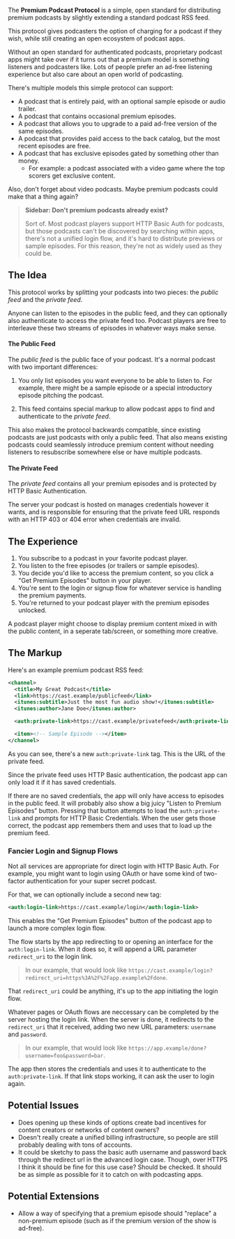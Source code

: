 The **Premium Podcast Protocol** is a simple, open standard for distributing premium podcasts by slightly extending a standard podcast RSS feed.

This protocol gives podcasters the option of charging for a podcast if they wish, while still creating an open ecosystem of podcast apps.

Without an open standard for authenticated podcasts, proprietary podcast apps might take over if it turns out that a premium model is something listeners and podcasters like. Lots of people prefer an ad-free listening experience but also care about an open world of podcasting.

There's multiple models this simple protocol can support:

- A podcast that is entirely paid, with an optional sample episode or audio trailer.
- A podcast that contains occasional premium episodes.
- A podcast that allows you to upgrade to a paid ad-free version of the same episodes.
- A podcast that provides paid access to the back catalog, but the most recent episodes are free.
- A podcast that has exclusive episodes gated by something other than money.
  - For example: a podcast associated with a video game where the top scorers get exclusive content.

Also, don't forget about video podcasts. Maybe premium podcasts could make that a thing again?

> **Sidebar: Don't premium podcasts already exist?**
>
> Sort of. Most podcast players support HTTP Basic Auth for podcasts, but those podcasts can't be discovered by searching within apps, there's not a unified login flow, and it's hard to distribute previews or sample episodes. For this reason, they're not as widely used as they could be.

## The Idea

This protocol works by splitting your podcasts into two pieces: the _public feed_ and the _private feed_.

Anyone can listen to the episodes in the public feed, and they can optionally also authenticate to access the private feed too. Podcast players are free to interleave these two streams of episodes in whatever ways make sense.

#### The Public Feed

The _public feed_ is the public face of your podcast. It's a normal podcast with two important differences:

1. You only list episodes you want everyone to be able to listen to. For example, there might be a sample episode or a special introductory episode pitching the podcast.

2. This feed contains special markup to allow podcast apps to find and authenticate to the _private feed_.

This also makes the protocol backwards compatible, since existing podcasts are just podcasts with only a public feed. That also means existing podcasts could seamlessly introduce premium content without needing listeners to resubscribe somewhere else or have multiple podcasts.

#### The Private Feed

The _private feed_  contains all your premium episodes and is protected by HTTP Basic Authentication.

The server your podcast is hosted on manages credentials however it wants, and is responsible for ensuring that the private feed URL responds with an HTTP 403 or 404 error when credentials are invalid.

## The Experience

1. You subscribe to a podcast in your favorite podcast player.
2. You listen to the free episodes (or trailers or sample episodes).
3. You decide you'd like to access the premium content, so you click a "Get Premium Episodes" button in your player.
4. You're sent to the login or signup flow for whatever service is handling the premium payments.
5. You're returned to your podcast player with the premium episodes unlocked.

A podcast player might choose to display premium content mixed in with the public content, in a seperate tab/screen, or something more creative.

## The Markup
Here's an example premium podcast RSS feed:

```xml
<channel>
  <title>My Great Podcast</title>
  <link>https://cast.example/publicfeed</link>
  <itunes:subtitle>Just the most fun audio show!</itunes:subtitle>
  <itunes:author>Jane Doe</itunes:author>

  <auth:private-link>https://cast.example/privatefeed</auth:private-link>

  <item><!-- Sample Episode --></item>
</channel>
```

As you can see, there's a new `auth:private-link` tag. This is the URL of the private feed.

Since the private feed uses HTTP Basic authentication, the podcast app can only load it if it has saved credentials.

If there are no saved credentials, the app will only have access to episodes in the public feed. It will probably also show a big juicy "Listen to Premium Episodes" button. Pressing that button attempts to load the `auth:private-link` and prompts for HTTP Basic Credentials. When the user gets those correct, the podcast app remembers them and uses that to load up the premium feed.

### Fancier Login and Signup Flows

Not all services are appropriate for direct login with HTTP Basic Auth. For example, you might want to login using OAuth or have some kind of two-factor authentication for your super secret podcast.

For that, we can optionally include a second new tag:

```rss
<auth:login-link>https://cast.example/login</auth:login-link>
```

This enables the "Get Premium Episodes" button of the podcast app to launch a more complex login flow.

The flow starts by the app redirecting to or opening an interface for the `auth:login-link`. When it does so, it will append a URL parameter `redirect_uri` to the login link.

> In our example, that would look like `https://cast.example/login?redirect_uri=https%3A%2F%2Fapp.example%2Fdone`.

That `redirect_uri` could be anything, it's up to the app initiating the login flow.

Whatever pages or OAuth flows are neccessary can be completed by the server hosting the login link. When the server is done, it redirects to the `redirect_uri` that it received, adding two new URL parameters: `username` and `password`.

> In our example, that would look like `https://app.example/done?username=foo&password=bar`.

The app then stores the credentials and uses it to authenticate to the `auth:private-link`. If that link stops working, it can ask the user to login again.

## Potential Issues

- Does opening up these kinds of options create bad incentives for content creators or networks of content owners?
- Doesn't really create a unified billing infrastructure, so people are still probably dealing with tons of accounts.
- It could be sketchy to pass the basic auth username and password back through the redirect url in the advanced login case. Though, over HTTPS I think it should be fine for this use case? Should be checked. It should be as simple as possible for it to catch on with podcasting apps.

## Potential Extensions

- Allow a way of specifying that a premium episode should "replace" a non-premium episode (such as if the premium version of the show is ad-free).

